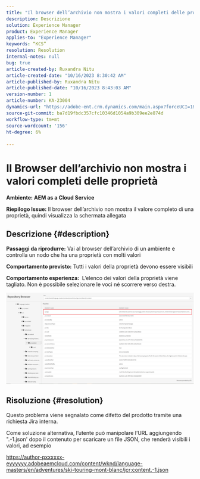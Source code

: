 ```yaml
---
title: "Il browser dell’archivio non mostra i valori completi delle proprietà"
description: Descrizione
solution: Experience Manager
product: Experience Manager
applies-to: "Experience Manager"
keywords: “KCS”
resolution: Resolution
internal-notes: null
bug: true
article-created-by: Ruxandra Nitu
article-created-date: "10/16/2023 8:30:42 AM"
article-published-by: Ruxandra Nitu
article-published-date: "10/16/2023 8:43:03 AM"
version-number: 1
article-number: KA-23004
dynamics-url: "https://adobe-ent.crm.dynamics.com/main.aspx?forceUCI=1&pagetype=entityrecord&etn=knowledgearticle&id=68ec2944-fe6b-ee11-8df0-6045bd006e5a"
source-git-commit: ba7d19fbdc357cfc10346d1054a9b309ee2e874d
workflow-type: tm+mt
source-wordcount: '156'
ht-degree: 6%

---
```


# Il Browser dell’archivio non mostra i valori completi delle proprietà


<b>Ambiente:</b> <b>AEM as a Cloud Service</b>

<b>Riepilogo Issue:</b> Il browser dell’archivio non mostra il valore completo di una proprietà, quindi visualizza la schermata allegata

## Descrizione {#description}


<b>Passaggi da riprodurre:</b> Vai al browser dell’archivio di un ambiente e controlla un nodo che ha una proprietà con molti valori

<b>Comportamento previsto:</b> Tutti i valori della proprietà devono essere visibili

<b>Comportamento esperienza:</b>  L’elenco dei valori della proprietà viene tagliato. Non è possibile selezionare le voci né scorrere verso destra.



![](assets/05df7e78-ff6b-ee11-8df0-6045bd006e5a.png)


## Risoluzione {#resolution}


Questo problema viene segnalato come difetto del prodotto tramite una richiesta Jira interna.

Come soluzione alternativa, l’utente può manipolare l’URL aggiungendo &quot;.-1.json&#39; dopo il contenuto per scaricare un file JSON, che renderà visibili i valori, ad esempio

https://author-pxxxxxx-eyyyyyy.adobeaemcloud.com/content/wknd/language-masters/en/adventures/ski-touring-mont-blanc/jcr:content.-1.json
